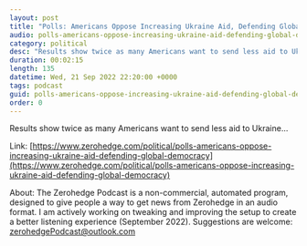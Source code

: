 ```yaml
---
layout: post
title: "Polls: Americans Oppose Increasing Ukraine Aid, Defending Global Democracy"
audio: polls-americans-oppose-increasing-ukraine-aid-defending-global-democracy-0
category: political
desc: "Results show twice as many Americans want to send less aid to Ukraine..."
duration: 00:02:15
length: 135
datetime: Wed, 21 Sep 2022 22:20:00 +0000
tags: podcast
guid: polls-americans-oppose-increasing-ukraine-aid-defending-global-democracy-0
order: 0
---
```

Results show twice as many Americans want to send less aid to Ukraine...

Link: [https://www.zerohedge.com/political/polls-americans-oppose-increasing-ukraine-aid-defending-global-democracy](https://www.zerohedge.com/political/polls-americans-oppose-increasing-ukraine-aid-defending-global-democracy)

About: The Zerohedge Podcast is a non-commercial, automated program, designed to give people a way to get news from Zerohedge in an audio format.  I am actively working on tweaking and improving the setup to create a better listening experience (September 2022).  Suggestions are welcome: [zerohedgePodcast@outlook.com](mailto:zerohedgePodcast@outlook.com)